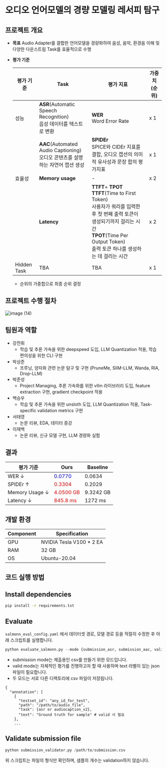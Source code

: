 # 오디오 언어모델의 경량 모델링 레서피 탐구

## 프로젝트 개요

- **목표**
Audio Adapter를 결합한 언어모델을 경량화하여 음성, 음악, 환경음 이해 및 다양한 다운스트림 Task를 효율적으로 수행
- **평가 기준**
    
    
    | 평가 기준 | Task | 평가 지표 | 가중치(순위) |
    | --- | --- | --- | --- |
    | 성능 | **ASR**(Automatic Speech Recognition) <br>음성 데이터를 텍스트로 변환 | **WER** <br> Word Error Rate | x 1 |
    |  | **AAC**(Automated Audio Captioning)    <br> 오디오 콘텐츠를 설명하는 자연어 캡션 생성 | **SPIDEr**    <br> SPICE와 CIDEr 지표를 결합, 오디오 캡션의 의미적 유사성과 문장 합의 평가지표 | x 1 |
    | 효율성 | **Memory usage** | - | x 2 |
    |  | **Latency** | **TTFT**+ **TPOT**    <br> **TTFT**(Time to First Token) <br>사용자가 쿼리를 입력한 후 첫 번째 출력 토큰이 생성되기까지 걸리는 시간 <br> **TPOT**(Time Per Output Token) <br>출력 토큰 하나를 생성하는 데 걸리는 시간 | x 2 |
    | Hidden Task | TBA | TBA | x 1 |
    - 순위의 가중합으로 최종 순위 결정

## 프로젝트 수행 절차

![image (14)](https://github.com/user-attachments/assets/5e86f71c-819d-451e-8b8f-45bff9476ca8)

## 팀원과 역할


- 강전휘
    - 학습 및 추론 가속을 위한 deepspeed 도입, LLM Quantization 적용, 학습 편의성을 위한 CLI 구현
- 박상준
    - 프루닝, 양자화 관련 논문 탐구 및 구현 (PruneMe, SliM-LLM, Wanda, RIA, Drop-LLM)
- 박준성
    - Project Managing, 추론 가속화를 위한 vllm 라이브러리 도입, feature extraction 구현, gradient checkpoint 적용
- 백승우
    - 학습 및 추론 가속을 위한 unsloth 도입, LLM Quantization 적용, Task-specific validation metrics 구현
- 서태영
    - 논문 리뷰, EDA, 데이터 증강
- 이재백
    - 논문 리뷰, 신규 모델 구현, LLM 경량화 실험

## 결과

| 평가 기준 | Ours | Baseline |
| --- | --- | --- |
| WER ↓ | <span style="color:blue"> 0.0770 | 0.0634 |
| SPIDEr ↑ | <span style="color:red"> 0.3304 | 0.2029 |
| Memory Usage ↓ | <span style="color:red"> 4.0500 GB | 9.3242 GB |
| Latency ↓ | <span style="color:red"> 845.8 ms | 1272 ms |

## 개발 환경

| Component | Specification |
| --- | --- |
| GPU | NVIDIA Tesla V100 * 2 EA |
| RAM | 32 GB |
| OS | Ubuntu-20.04 |

## 코드 실행 방법

## Install dependencies

```bash
pip install -r requirements.txt

```

## Evaluate

`salmonn_eval_config.yaml` 에서 데이터셋 경로, 모델 경로 등을 적절히 수정한 후 아래 스크립트를 실행합니다.

```python
python evaluate_salmonn.py --mode {submission_asr, submission_aac, valid_asr, valid_aac}

```

- submission mode는 제출용인 csv를 만들기 위한 모드입니다.
- valid mode는 자체적인 평가를 진행하고자 할 때 사용하며 text 라벨이 있는 json 파일이 필요합니다.
- 두 모드는 서로 다른 디렉토리에 csv 파일이 저장됩니다.

```
{
  "annotation": [
    {
      "testset_id": "any_id_for_test",
      "path": "/path/to/audio_file",
      "task": {asr or audiocaption_v2},
      "text": "Ground truth for sample" # valid 시 필요
    },
    ...

```

## Validate submission file

```python
python submission_validator.py /path/to/submission.csv

```

위 스크립트는 파일의 형식만 확인하며, 샘플의 개수는 validation하지 않습니다.
